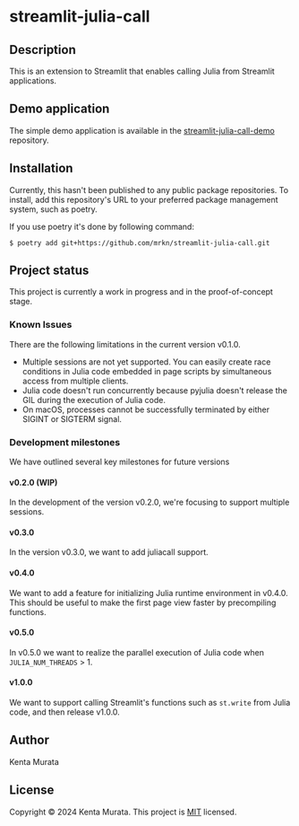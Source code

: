 # streamlit-julia-call

## Description

This is an extension to Streamlit that enables calling Julia from Streamlit applications.

## Demo application

The simple demo application is available in the [streamlit-julia-call-demo](https://github.com/mrkn/streamlit-julia-call-demo) repository.

## Installation

Currently, this hasn't been published to any public package repositories.
To install, add this repository's URL to your preferred package management system, such as poetry.

If you use poetry it's done by following command:

```
$ poetry add git+https://github.com/mrkn/streamlit-julia-call.git
```

## Project status

This project is currently a work in progress and in the proof-of-concept stage.

### Known Issues

There are the following limitations in the current version v0.1.0.

- Multiple sessions are not yet supported. You can easily create race conditions in Julia code embedded in page scripts by simultaneous access from multiple clients.
- Julia code doesn't run concurrently because pyjulia doesn't release the GIL during the execution of Julia code.
- On macOS, processes cannot be successfully terminated by either SIGINT or SIGTERM signal.

### Development milestones

We have outlined several key milestones for future versions

#### v0.2.0 (WIP)

In the development of the version v0.2.0, we're focusing to support multiple sessions.

#### v0.3.0

In the version v0.3.0, we want to add juliacall support.

#### v0.4.0

We want to add a feature for initializing Julia runtime environment in v0.4.0. This should be useful to make the first page view faster by precompiling functions.

#### v0.5.0

In v0.5.0 we want to realize the parallel execution of Julia code when `JULIA_NUM_THREADS` > 1.

#### v1.0.0

We want to support calling Streamlit's functions such as `st.write` from Julia code, and then release v1.0.0.

## Author

Kenta Murata

## License

Copyright &copy; 2024 Kenta Murata.
This project is [MIT](LICENSE.txt) licensed.
